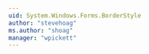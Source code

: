 ```yaml
---
uid: System.Windows.Forms.BorderStyle
author: "stevehoag"
ms.author: "shoag"
manager: "wpickett"
---
```

